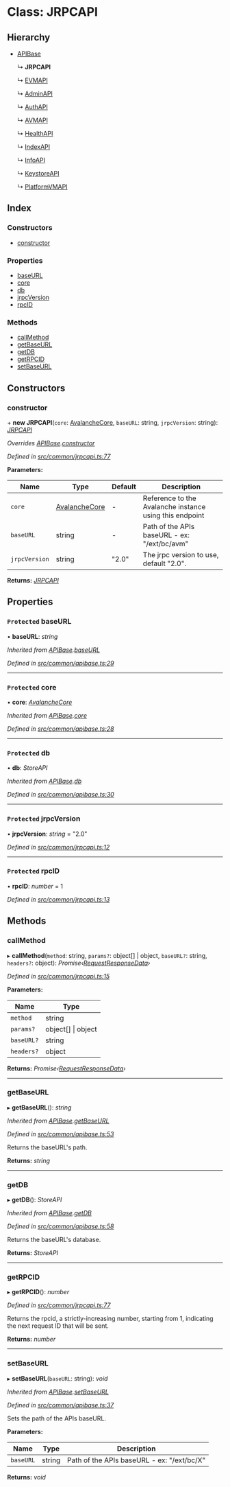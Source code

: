 # Class: JRPCAPI

## Hierarchy

- [APIBase](common_apibase.apibase)

  ↳ **JRPCAPI**

  ↳ [EVMAPI](api_evm.evmapi)

  ↳ [AdminAPI](api_admin.adminapi)

  ↳ [AuthAPI](api_auth.authapi)

  ↳ [AVMAPI](api_avm.avmapi)

  ↳ [HealthAPI](api_health.healthapi)

  ↳ [IndexAPI](api_index.indexapi)

  ↳ [InfoAPI](api_info.infoapi)

  ↳ [KeystoreAPI](api_keystore.keystoreapi)

  ↳ [PlatformVMAPI](api_platformvm.platformvmapi)

## Index

### Constructors

- [constructor](common_jrpcapi.jrpcapi#constructor)

### Properties

- [baseURL](common_jrpcapi.jrpcapi#protected-baseurl)
- [core](common_jrpcapi.jrpcapi#protected-core)
- [db](common_jrpcapi.jrpcapi#protected-db)
- [jrpcVersion](common_jrpcapi.jrpcapi#protected-jrpcversion)
- [rpcID](common_jrpcapi.jrpcapi#protected-rpcid)

### Methods

- [callMethod](common_jrpcapi.jrpcapi#callmethod)
- [getBaseURL](common_jrpcapi.jrpcapi#getbaseurl)
- [getDB](common_jrpcapi.jrpcapi#getdb)
- [getRPCID](common_jrpcapi.jrpcapi#getrpcid)
- [setBaseURL](common_jrpcapi.jrpcapi#setbaseurl)

## Constructors

### constructor

\+ **new JRPCAPI**(`core`: [AvalancheCore](avalanchecore.avalanchecore-1), `baseURL`: string, `jrpcVersion`: string): _[JRPCAPI](common_jrpcapi.jrpcapi)_

_Overrides [APIBase](common_apibase.apibase).[constructor](common_apibase.apibase#constructor)_

_Defined in [src/common/jrpcapi.ts:77](https://github.com/chain4travel/caminojs/blob/3883166/src/common/jrpcapi.ts#L77)_

**Parameters:**

| Name          | Type                                           | Default | Description                                             |
| ------------- | ---------------------------------------------- | ------- | ------------------------------------------------------- |
| `core`        | [AvalancheCore](avalanchecore.avalanchecore-1) | -       | Reference to the Avalanche instance using this endpoint |
| `baseURL`     | string                                         | -       | Path of the APIs baseURL - ex: "/ext/bc/avm"            |
| `jrpcVersion` | string                                         | "2.0"   | The jrpc version to use, default "2.0".                 |

**Returns:** _[JRPCAPI](common_jrpcapi.jrpcapi)_

## Properties

### `Protected` baseURL

• **baseURL**: _string_

_Inherited from [APIBase](common_apibase.apibase).[baseURL](common_apibase.apibase#protected-baseurl)_

_Defined in [src/common/apibase.ts:29](https://github.com/chain4travel/caminojs/blob/3883166/src/common/apibase.ts#L29)_

---

### `Protected` core

• **core**: _[AvalancheCore](avalanchecore.avalanchecore-1)_

_Inherited from [APIBase](common_apibase.apibase).[core](common_apibase.apibase#protected-core)_

_Defined in [src/common/apibase.ts:28](https://github.com/chain4travel/caminojs/blob/3883166/src/common/apibase.ts#L28)_

---

### `Protected` db

• **db**: _StoreAPI_

_Inherited from [APIBase](common_apibase.apibase).[db](common_apibase.apibase#protected-db)_

_Defined in [src/common/apibase.ts:30](https://github.com/chain4travel/caminojs/blob/3883166/src/common/apibase.ts#L30)_

---

### `Protected` jrpcVersion

• **jrpcVersion**: _string_ = "2.0"

_Defined in [src/common/jrpcapi.ts:12](https://github.com/chain4travel/caminojs/blob/3883166/src/common/jrpcapi.ts#L12)_

---

### `Protected` rpcID

• **rpcID**: _number_ = 1

_Defined in [src/common/jrpcapi.ts:13](https://github.com/chain4travel/caminojs/blob/3883166/src/common/jrpcapi.ts#L13)_

## Methods

### callMethod

▸ **callMethod**(`method`: string, `params?`: object[] | object, `baseURL?`: string, `headers?`: object): _Promise‹[RequestResponseData](common_apibase.requestresponsedata)›_

_Defined in [src/common/jrpcapi.ts:15](https://github.com/chain4travel/caminojs/blob/3883166/src/common/jrpcapi.ts#L15)_

**Parameters:**

| Name       | Type                   |
| ---------- | ---------------------- |
| `method`   | string                 |
| `params?`  | object[] &#124; object |
| `baseURL?` | string                 |
| `headers?` | object                 |

**Returns:** _Promise‹[RequestResponseData](common_apibase.requestresponsedata)›_

---

### getBaseURL

▸ **getBaseURL**(): _string_

_Inherited from [APIBase](common_apibase.apibase).[getBaseURL](common_apibase.apibase#getbaseurl)_

_Defined in [src/common/apibase.ts:53](https://github.com/chain4travel/caminojs/blob/3883166/src/common/apibase.ts#L53)_

Returns the baseURL's path.

**Returns:** _string_

---

### getDB

▸ **getDB**(): _StoreAPI_

_Inherited from [APIBase](common_apibase.apibase).[getDB](common_apibase.apibase#getdb)_

_Defined in [src/common/apibase.ts:58](https://github.com/chain4travel/caminojs/blob/3883166/src/common/apibase.ts#L58)_

Returns the baseURL's database.

**Returns:** _StoreAPI_

---

### getRPCID

▸ **getRPCID**(): _number_

_Defined in [src/common/jrpcapi.ts:77](https://github.com/chain4travel/caminojs/blob/3883166/src/common/jrpcapi.ts#L77)_

Returns the rpcid, a strictly-increasing number, starting from 1, indicating the next
request ID that will be sent.

**Returns:** _number_

---

### setBaseURL

▸ **setBaseURL**(`baseURL`: string): _void_

_Inherited from [APIBase](common_apibase.apibase).[setBaseURL](common_apibase.apibase#setbaseurl)_

_Defined in [src/common/apibase.ts:37](https://github.com/chain4travel/caminojs/blob/3883166/src/common/apibase.ts#L37)_

Sets the path of the APIs baseURL.

**Parameters:**

| Name      | Type   | Description                                |
| --------- | ------ | ------------------------------------------ |
| `baseURL` | string | Path of the APIs baseURL - ex: "/ext/bc/X" |

**Returns:** _void_
